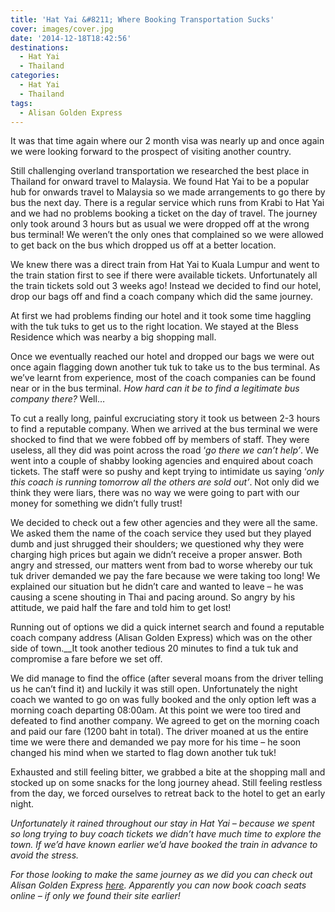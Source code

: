 ```yaml
---
title: 'Hat Yai &#8211; Where Booking Transportation Sucks'
cover: images/cover.jpg
date: '2014-12-18T18:42:56'
destinations:
  - Hat Yai
  - Thailand
categories:
  - Hat Yai
  - Thailand
tags:
  - Alisan Golden Express
---
```

It was that time again where our 2 month visa was nearly up and once again we were looking forward to the prospect of visiting another country.

Still challenging overland transportation we researched the best place in Thailand for onward travel to Malaysia. We found Hat Yai to be a popular hub for onwards travel to Malaysia so we made arrangements to go there by bus the next day. There is a regular service which runs from Krabi to Hat Yai and we had no problems booking a ticket on the day of travel. The journey only took around 3 hours but as usual we were dropped off at the wrong bus terminal! We weren’t the only ones that complained so we were allowed to get back on the bus which dropped us off at a better location.

We knew there was a direct train from Hat Yai to Kuala Lumpur and went to the train station first to see if there were available tickets. Unfortunately all the train tickets sold out 3 weeks ago! Instead we decided to find our hotel, drop our bags off and find a coach company which did the same journey.

At first we had problems finding our hotel and it took some time haggling with the tuk tuks to get us to the right location. We stayed at the Bless Residence which was nearby a big shopping mall.

Once we eventually reached our hotel and dropped our bags we were out once again flagging down another tuk tuk to take us to the bus terminal. As we’ve learnt from experience, most of the coach companies can be found near or in the bus terminal. _How hard can it be to find a legitimate bus company there?_ Well…

To cut a really long, painful excruciating story it took us between 2-3 hours to find a reputable company. When we arrived at the bus terminal we were shocked to find that we were fobbed off by members of staff. They were useless, all they did was point across the road ‘_go there we can’t help’_. We went into a couple of shabby looking agencies and enquired about coach tickets. The staff were so pushy and kept trying to intimidate us saying ‘_only this coach is running tomorrow all the others are sold out’_. Not only did we think they were liars, there was no way we were going to part with our money for something we didn’t fully trust!

We decided to check out a few other agencies and they were all the same. We asked them the name of the coach service they used but they played dumb and just shrugged their shoulders; we questioned why they were charging high prices but again we didn’t receive a proper answer. Both angry and stressed, our matters went from bad to worse whereby our tuk tuk driver demanded we pay the fare because we were taking too long! We explained our situation but he didn’t care and wanted to leave – he was causing a scene shouting in Thai and pacing around. So angry by his attitude, we paid half the fare and told him to get lost!

Running out of options we did a quick internet search and found a reputable coach company address (Alisan Golden Express) which was on the other side of town.__It took another tedious 20 minutes to find a tuk tuk and compromise a fare before we set off.

We did manage to find the office (after several moans from the driver telling us he can’t find it) and luckily it was still open. Unfortunately the night coach we wanted to go on was fully booked and the only option left was a morning coach departing 08:00am. At this point we were too tired and defeated to find another company. We agreed to get on the morning coach and paid our fare (1200 baht in total). The driver moaned at us the entire time we were there and demanded we pay more for his time – he soon changed his mind when we started to flag down another tuk tuk!

Exhausted and still feeling bitter, we grabbed a bite at the shopping mall and stocked up on some snacks for the long journey ahead. Still feeling restless from the day, we forced ourselves to retreat back to the hotel to get an early night.

_Unfortunately it rained throughout our stay in Hat Yai – because we spent so long trying to buy coach tickets we didn’t have much time to explore the town. If we’d have known earlier we’d have booked the train in advance to avoid the stress._

_For those looking to make the same journey as we did you can check out Alisan Golden Express [here](http://alisangoldencoach.com.my/). Apparently you can now book coach seats online – if only we found their site earlier!_
